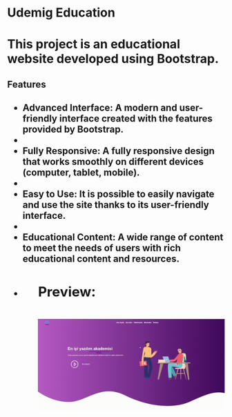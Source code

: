 <h1> Udemig Education <h1>

This project is an educational website developed using Bootstrap.

<h2> Features <h2>

<ul>

<li> Advanced Interface: A modern and user-friendly interface created with the features provided by Bootstrap. <li>

<li> Fully Responsive: A fully responsive design that works smoothly on different devices (computer, tablet, mobile).    <li>

<li> Easy to Use: It is possible to easily navigate and use the site thanks to its user-friendly interface. <li>

<li> Educational Content: A wide range of content to meet the needs of users with rich educational content and resources. <li>

<ul>

<h2> Preview: <h2>

![](screen.gif)
